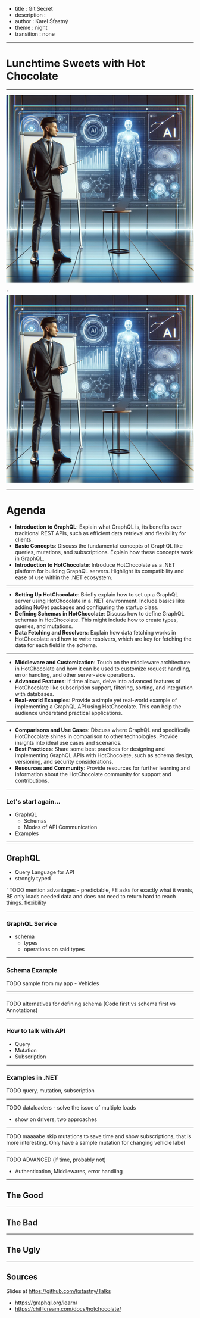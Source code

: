 ﻿- title : Git Secret
- description : 
- author : Karel Šťastný
- theme : night 
- transition : none

***


# Lunchtime Sweets with Hot Chocolate

***

<img src="./images/ai-powered.png" />

' ![](images/ai-powered.png)

***

# Agenda

- **Introduction to GraphQL**: Explain what GraphQL is, its benefits over traditional REST APIs, such as efficient data retrieval and flexibility for clients.
- **Basic Concepts**: Discuss the fundamental concepts of GraphQL like queries, mutations, and subscriptions. Explain how these concepts work in GraphQL.
- **Introduction to HotChocolate**: Introduce HotChocolate as a .NET platform for building GraphQL servers. Highlight its compatibility and ease of use within the .NET ecosystem.

---

- **Setting Up HotChocolate**: Briefly explain how to set up a GraphQL server using HotChocolate in a .NET environment. Include basics like adding NuGet packages and configuring the startup class.
- **Defining Schemas in HotChocolate**: Discuss how to define GraphQL schemas in HotChocolate. This might include how to create types, queries, and mutations.
- **Data Fetching and Resolvers**: Explain how data fetching works in HotChocolate and how to write resolvers, which are key for fetching the data for each field in the schema.

---

- **Middleware and Customization**: Touch on the middleware architecture in HotChocolate and how it can be used to customize request handling, error handling, and other server-side operations.
- **Advanced Features**: If time allows, delve into advanced features of HotChocolate like subscription support, filtering, sorting, and integration with databases.
- **Real-world Examples**: Provide a simple yet real-world example of implementing a GraphQL API using HotChocolate. This can help the audience understand practical applications.

---

- **Comparisons and Use Cases**: Discuss where GraphQL and specifically HotChocolate shines in comparison to other technologies. Provide insights into ideal use cases and scenarios.
- **Best Practices**: Share some best practices for designing and implementing GraphQL APIs with HotChocolate, such as schema design, versioning, and security considerations.
- **Resources and Community**: Provide resources for further learning and information about the HotChocolate community for support and contributions.

***

### Let's start again...

- GraphQL
    - Schemas
    - Modes of API Communication 
- Examples

***

## GraphQL

- Query Language for API
- strongly typed

' TODO mention advantages - predictable, FE asks for exactly what it wants, BE only loads needed data and does not need to return hard to reach things. flexibility

***

### GraphQL Service

- schema
    - types
    - operations on said types

***

### Schema Example

TODO sample from my app - Vehicles

***

###

TODO alternatives for defining schema (Code first vs schema first vs Annotations)

***

### How to talk with API

- Query
- Mutation
- Subscription

***

### Examples in .NET

TODO query, mutation, subscription

***

TODO dataloaders - solve the issue of multiple loads
  - show on drivers, two approaches

***

TODO maaaabe skip mutations to save time and show subscriptions, that is more interesting. Only have a sample mutation for changing vehicle label


***

TODO ADVANCED (if time, probably not)
 - Authentication, Middlewares, error handling

***

## The Good



***

## The Bad



***

## The Ugly



***

## Sources

Slides at https://github.com/kstastny/Talks

* https://graphql.org/learn/
* https://chillicream.com/docs/hotchocolate/